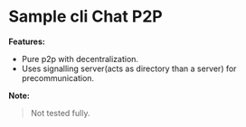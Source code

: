 # Sample cli Chat P2P

**Features:**
- Pure p2p with decentralization.
- Uses signalling server(acts as directory than a server) for precommunication.

**Note:**
> Not tested fully.
